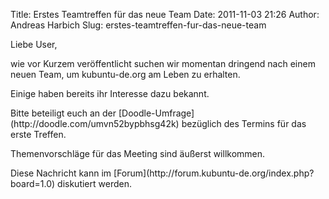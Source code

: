 Title: Erstes Teamtreffen für das neue Team
Date: 2011-11-03 21:26
Author: Andreas Harbich
Slug: erstes-teamtreffen-fur-das-neue-team

Liebe User,

</p>
wie vor Kurzem veröffentlicht suchen wir momentan dringend nach einem
neuen Team, um kubuntu-de.org am Leben zu erhalten.

</p>
Einige haben bereits ihr Interesse dazu bekannt.

</p>
Bitte beteiligt euch an der
[Doodle-Umfrage](http://doodle.com/umvn52bypbhsg42k) bezüglich des
Termins für das erste Treffen.

</p>
Themenvorschläge für das Meeting sind äußerst willkommen.

</p>
Diese Nachricht kann im
[Forum](http://forum.kubuntu-de.org/index.php?board=1.0) diskutiert
werden.

</p>

